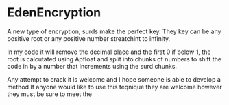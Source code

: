 # EdenEncryption
A new type of encryption, surds make the perfect key.
They key can be any positive root or any positive number streatchint to infinity. 

In my code it will remove the decimal place and the first 0 if below 1, the root is calcutated using Apfloat
and split into chunks of numbers to shift the code in by a number that increments using the surd chunks.

Any attempt to crack it is welcome and I hope someone is able to develop a method
If anyone would like to use this teqnique they are welcome however they must be sure to meet the
